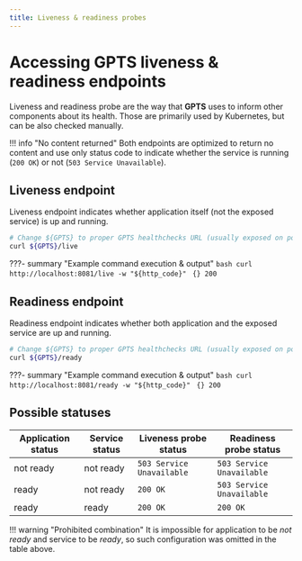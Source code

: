 ```yaml
---
title: Liveness & readiness probes
---
```


# Accessing **GPTS** liveness & readiness endpoints

Liveness and readiness probe are the way that **GPTS** uses to inform other components about its health. Those are primarily used by Kubernetes, but can be also checked manually.

!!! info "No content returned"
    Both endpoints are optimized to return no content and use only status code to indicate whether the service is running (`200 OK`) or not (`503 Service Unavailable`).

## Liveness endpoint

Liveness endpoint indicates whether application itself (not the exposed service) is up and running.

```bash
# Change ${GPTS} to proper GPTS healthchecks URL (usually exposed on port 8081)
curl ${GPTS}/live
```

???- summary "Example command execution & output"
    ```bash
    curl http://localhost:8081/live -w "${http_code}"
    ```
    ```
    {}
    200
    ```

## Readiness endpoint

Readiness endpoint indicates whether both application and the exposed service are up and running.


```bash
# Change ${GPTS} to proper GPTS healthchecks URL (usually exposed on port 8081)
curl ${GPTS}/ready
```

???- summary "Example command execution & output"
    ```bash
    curl http://localhost:8081/ready -w "${http_code}"
    ```
    ```
    {}
    200
    ```

## Possible statuses

| Application status | Service status | Liveness probe status | Readiness probe status |
|-|-|-|-|
| not ready | not ready | `503 Service Unavailable` | `503 Service Unavailable` |
| ready | not ready | `200 OK` | `503 Service Unavailable` |
| ready | ready | `200 OK` | `200 OK` |

!!! warning "Prohibited combination"
    It is impossible for application to be _not ready_ and service to be _ready_, so such configuration was omitted in the table above.
